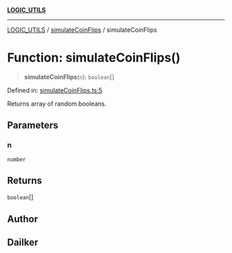 [**LOGIC_UTILS**](../../README.md)

***

[LOGIC_UTILS](../../README.md) / [simulateCoinFlips](../README.md) / simulateCoinFlips

# Function: simulateCoinFlips()

> **simulateCoinFlips**(`n`): `boolean`[]

Defined in: [simulateCoinFlips.ts:5](https://github.com/dailker/everyutil/blob/2a1290e25c1270a5e1af64099b97f8d5fc086e59/src/logic/simulateCoinFlips.ts#L5)

Returns array of random booleans.

## Parameters

### n

`number`

## Returns

`boolean`[]

## Author

## Dailker
